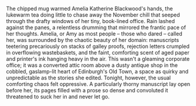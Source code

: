 The chipped mug warmed Amelia Katherine Blackwood's hands, the lukewarm tea doing little to chase away the November chill that seeped through the drafty windows of her tiny, book-lined office.  Rain lashed against the panes, a relentless drumming that mirrored the frantic pace of her thoughts.  Amelia, or Amy as most people – those who dared – called her, was surrounded by the chaotic beauty of her domain: manuscripts teetering precariously on stacks of galley proofs, rejection letters crumpled in overflowing wastebaskets, and the faint, comforting scent of aged paper and printer's ink hanging heavy in the air.  This wasn't a gleaming corporate office; it was a converted attic room above a dusty antique shop in the cobbled, gaslamp-lit heart of Edinburgh's Old Town, a space as quirky and unpredictable as the stories she edited. Tonight, however, the usual comforting chaos felt oppressive.  A particularly thorny manuscript lay open before her, its pages filled with a prose so dense and convoluted it threatened to suck her in and never let go.
